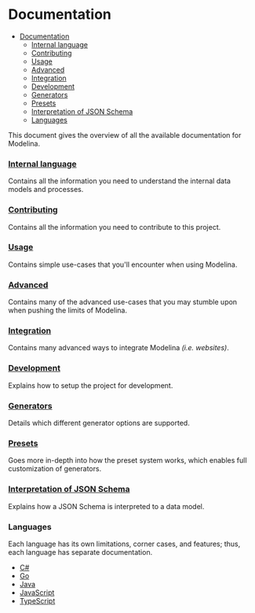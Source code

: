 # Documentation

<!-- toc is generated with GitHub Actions do not remove toc markers -->

<!-- toc -->

- [Documentation](#documentation)
    - [Internal language](#internal-language)
    - [Contributing](#contributing)
    - [Usage](#usage)
    - [Advanced](#advanced)
    - [Integration](#integration)
    - [Development](#development)
    - [Generators](#generators)
    - [Presets](#presets)
    - [Interpretation of JSON Schema](#interpretation-of-json-schema)
    - [Languages](#languages)

<!-- tocstop -->

This document gives the overview of all the available documentation for Modelina.

### [Internal language](./Internal%20language.md)
Contains all the information you need to understand the internal data models and processes.

### [Contributing](./contributing.md)
Contains all the information you need to contribute to this project.

### [Usage](./usage.md)
Contains simple use-cases that you'll encounter when using Modelina.

### [Advanced](./advanced.md)
Contains many of the advanced use-cases that you may stumble upon when pushing the limits of Modelina.

### [Integration](./integration.md)
Contains many advanced ways to integrate Modelina _(i.e. websites)_. 

### [Development](./development.md)
Explains how to setup the project for development. 

### [Generators](./generators.md)
Details which different generator options are supported.

### [Presets](./presets.md)
Goes more in-depth into how the preset system works, which enables full customization of generators.

### [Interpretation of JSON Schema](./interpretation_of_JSON_Schema.md)
Explains how a JSON Schema is interpreted to a data model.

### Languages
Each language has its own limitations, corner cases, and features; thus, each language has separate documentation.
- [C#](./languages/Csharp.md)
- [Go](./languages/Go.md)
- [Java](./languages/Java.md)
- [JavaScript](./languages/JavaScript.md)
- [TypeScript](./languages/TypeScript.md)